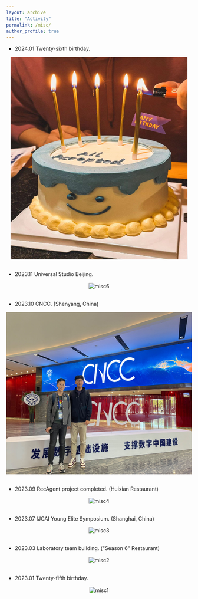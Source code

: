 ```yaml
---
layout: archive
title: "Activity"
permalink: /misc/
author_profile: true
---
```

- 2024.01 Twenty-sixth birthday.

<div  align="center">
  <img src="../images/misc7.jpg" width = "480" height = "550" alt="misc7" align=center /> 
</div>
<br/>


- 2023.11 Universal Studio Beijing.

<div  align="center">
  <img src="../images/misc6.jpg" width = "600" height = "440" alt="misc6" align=center />
</div>
<br/>

- 2023.10 CNCC. (Shenyang, China)

<div  align="center">
  <img src="../images/misc5.jpeg" width = "600" height = "440" alt="misc5" align=center />
</div>
<br/>

- 2023.09 RecAgent project completed. (Huixian Restaurant)

<div  align="center">
  <img src="../images/misc4.jpg" width = "600" height = "400" alt="misc4" align=center />
</div>
<br/>

- 2023.07 IJCAI Young Elite Symposium. (Shanghai, China)

<div  align="center">
  <img src="../images/misc3.jpg" width = "600" height = "470" alt="misc3" align=center />
</div>
<br/>

- 2023.03 Laboratory team building. ("Season 6" Restaurant)

<div  align="center">
  <img src="../images/misc2.jpg" width = "600" height = "400" alt="misc2" align=center />
</div>
<br/>

- 2023.01 Twenty-fifth birthday.

<div  align="center">
  <img src="../images/misc1.jpg" width = "600" height = "485" alt="misc1" align=center /> 
</div>
<br/>
